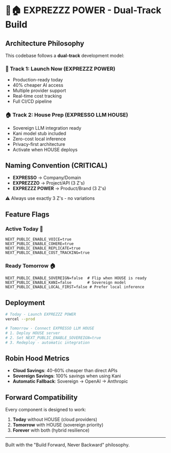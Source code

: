 # 🚀🏠 EXPREZZZ POWER - Dual-Track Build

## Architecture Philosophy

This codebase follows a **dual-track** development model:

### 🚀 Track 1: Launch Now (EXPREZZZ POWER)
- Production-ready today
- 40% cheaper AI access
- Multiple provider support
- Real-time cost tracking
- Full CI/CD pipeline

### 🏠 Track 2: House Prep (EXPRESSO LLM HOUSE)
- Sovereign LLM integration ready
- Kani model stub included
- Zero-cost local inference
- Privacy-first architecture
- Activate when HOUSE deploys

## Naming Convention (CRITICAL)
- **EXPRESSO** → Company/Domain
- **EXPREZZZO** → Project/API (3 Z's)
- **EXPREZZZ POWER** → Product/Brand (3 Z's)

⚠️ Always use exactly 3 Z's - no variations

## Feature Flags

### Active Today 🚀
```env
NEXT_PUBLIC_ENABLE_VOICE=true
NEXT_PUBLIC_ENABLE_COHERE=true
NEXT_PUBLIC_ENABLE_REPLICATE=true
NEXT_PUBLIC_ENABLE_COST_TRACKING=true
```

### Ready Tomorrow 🏠
```env
NEXT_PUBLIC_ENABLE_SOVEREIGN=false  # Flip when HOUSE is ready
NEXT_PUBLIC_ENABLE_KANI=false       # Sovereign model
NEXT_PUBLIC_ENABLE_LOCAL_FIRST=false # Prefer local inference
```

## Deployment

```bash
# Today - Launch EXPREZZZ POWER
vercel --prod

# Tomorrow - Connect EXPRESSO LLM HOUSE
# 1. Deploy HOUSE server
# 2. Set NEXT_PUBLIC_ENABLE_SOVEREIGN=true
# 3. Redeploy - automatic integration
```

## Robin Hood Metrics
- **Cloud Savings**: 40-60% cheaper than direct APIs
- **Sovereign Savings**: 100% savings when using Kani
- **Automatic Fallback**: Sovereign → OpenAI → Anthropic

## Forward Compatibility
Every component is designed to work:
1. **Today** without HOUSE (cloud providers)
2. **Tomorrow** with HOUSE (sovereign priority)
3. **Forever** with both (hybrid resilience)

---

Built with the "Build Forward, Never Backward" philosophy.
